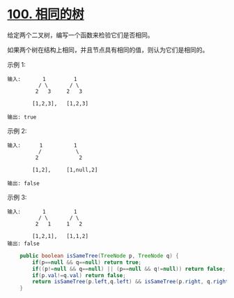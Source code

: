 # [100. 相同的树](https://leetcode-cn.com/problems/same-tree/)

给定两个二叉树，编写一个函数来检验它们是否相同。

如果两个树在结构上相同，并且节点具有相同的值，则认为它们是相同的。

示例 1:
```
输入:       1         1
          / \       / \
         2   3     2   3

        [1,2,3],   [1,2,3]

输出: true
```
示例 2:
```
输入:      1          1
          /           \
         2             2

        [1,2],     [1,null,2]

输出: false
```
示例 3:
```
输入:       1         1
          / \       / \
         2   1     1   2

        [1,2,1],   [1,1,2]
输出: false
```

```java
    public boolean isSameTree(TreeNode p, TreeNode q) {
        if(p==null && q==null) return true;
        if((p!=null && q==null) || (p==null && q!=null)) return false;
        if(p.val!=q.val) return false;
        return isSameTree(p.left,q.left) && isSameTree(p.right, q.right);
    }
```

